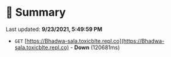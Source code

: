 # 📖 Summary
Last updated: **9/23/2021, 5:49:59 PM**

- `GET` [https://Bhadwa-sala.toxicblte.repl.co](https://Bhadwa-sala.toxicblte.repl.co) - **Down** (120681ms)
